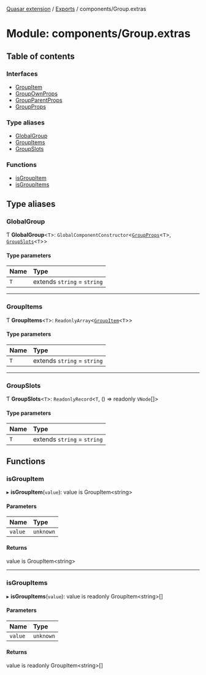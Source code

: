 [Quasar extension](../index.md) / [Exports](../modules.md) / components/Group.extras

# Module: components/Group.extras

## Table of contents

### Interfaces

- [GroupItem](../interfaces/components_Group_extras.GroupItem.md)
- [GroupOwnProps](../interfaces/components_Group_extras.GroupOwnProps.md)
- [GroupParentProps](../interfaces/components_Group_extras.GroupParentProps.md)
- [GroupProps](../interfaces/components_Group_extras.GroupProps.md)

### Type aliases

- [GlobalGroup](components_Group_extras.md#globalgroup)
- [GroupItems](components_Group_extras.md#groupitems)
- [GroupSlots](components_Group_extras.md#groupslots)

### Functions

- [isGroupItem](components_Group_extras.md#isgroupitem)
- [isGroupItems](components_Group_extras.md#isgroupitems)

## Type aliases

### GlobalGroup

Ƭ **GlobalGroup**<`T`\>: `GlobalComponentConstructor`<[`GroupProps`](../interfaces/components_Group_extras.GroupProps.md)<`T`\>, [`GroupSlots`](components_Group_extras.md#groupslots)<`T`\>\>

#### Type parameters

| Name | Type |
| :------ | :------ |
| `T` | extends `string` = `string` |

___

### GroupItems

Ƭ **GroupItems**<`T`\>: `ReadonlyArray`<[`GroupItem`](../interfaces/components_Group_extras.GroupItem.md)<`T`\>\>

#### Type parameters

| Name | Type |
| :------ | :------ |
| `T` | extends `string` = `string` |

___

### GroupSlots

Ƭ **GroupSlots**<`T`\>: `ReadonlyRecord`<`T`, () => readonly `VNode`[]\>

#### Type parameters

| Name | Type |
| :------ | :------ |
| `T` | extends `string` = `string` |

## Functions

### isGroupItem

▸ **isGroupItem**(`value`): value is GroupItem<string\>

#### Parameters

| Name | Type |
| :------ | :------ |
| `value` | `unknown` |

#### Returns

value is GroupItem<string\>

___

### isGroupItems

▸ **isGroupItems**(`value`): value is readonly GroupItem<string\>[]

#### Parameters

| Name | Type |
| :------ | :------ |
| `value` | `unknown` |

#### Returns

value is readonly GroupItem<string\>[]
